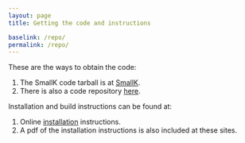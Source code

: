 ```yaml
---
layout: page
title: Getting the code and instructions

baselink: /repo/
permalink: /repo/
---
```


These are the ways to obtain the code:

1. The SmallK code tarball is at [SmallK](https://github.com/smallk/smallk.github.io/tree/master/code).
2. There is also a code repository [here](https://github.com/smallk/smallk).

Installation and build instructions can be found at:

1. Online [installation](http://smallk.github.io/documentation/installation/) instructions.
2. A pdf of the installation instructions is also included at these sites.
